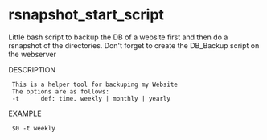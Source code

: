 # rsnapshot_start_script

Little bash script to backup the DB of a website first and then do a rsnapshot of the directories.
Don't forget to create the DB_Backup script on the webserver

DESCRIPTION

     This is a helper tool for backuping my Website
     The options are as follows:
     -t      def: time. weekly | monthly | yearly

EXAMPLE

     $0 -t weekly
